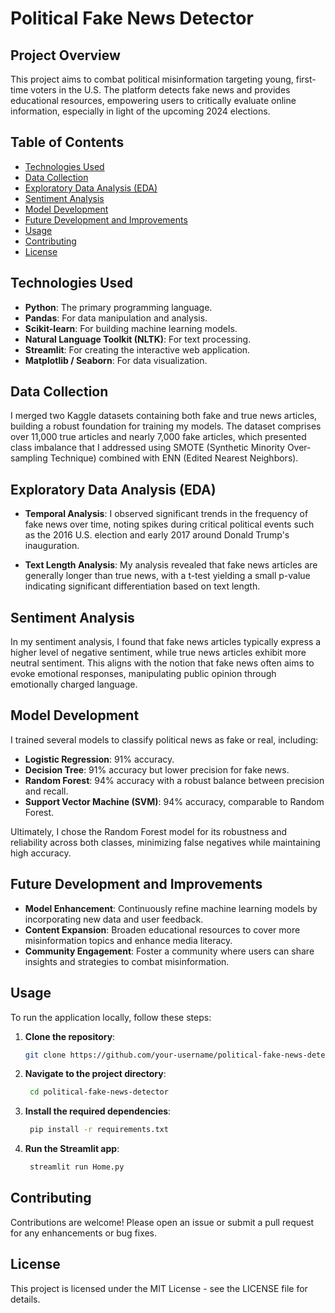 # Political Fake News Detector

## Project Overview
This project aims to combat political misinformation targeting young, first-time voters in the U.S. The platform detects fake news and provides educational resources, empowering users to critically evaluate online information, especially in light of the upcoming 2024 elections.

## Table of Contents
- [Technologies Used](#technologies-used)
- [Data Collection](#data-collection)
- [Exploratory Data Analysis (EDA)](#exploratory-data-analysis-eda)
- [Sentiment Analysis](#sentiment-analysis)
- [Model Development](#model-development)
- [Future Development and Improvements](#future-development-and-improvements)
- [Usage](#usage)
- [Contributing](#contributing)
- [License](#license)

## Technologies Used
- **Python**: The primary programming language.
- **Pandas**: For data manipulation and analysis.
- **Scikit-learn**: For building machine learning models.
- **Natural Language Toolkit (NLTK)**: For text processing.
- **Streamlit**: For creating the interactive web application.
- **Matplotlib / Seaborn**: For data visualization.

## Data Collection
I merged two Kaggle datasets containing both fake and true news articles, building a robust foundation for training my models. The dataset comprises over 11,000 true articles and nearly 7,000 fake articles, which presented class imbalance that I addressed using SMOTE (Synthetic Minority Over-sampling Technique) combined with ENN (Edited Nearest Neighbors).

## Exploratory Data Analysis (EDA)
- **Temporal Analysis**: I observed significant trends in the frequency of fake news over time, noting spikes during critical political events such as the 2016 U.S. election and early 2017 around Donald Trump's inauguration.
  
- **Text Length Analysis**: My analysis revealed that fake news articles are generally longer than true news, with a t-test yielding a small p-value indicating significant differentiation based on text length.

## Sentiment Analysis
In my sentiment analysis, I found that fake news articles typically express a higher level of negative sentiment, while true news articles exhibit more neutral sentiment. This aligns with the notion that fake news often aims to evoke emotional responses, manipulating public opinion through emotionally charged language.

## Model Development
I trained several models to classify political news as fake or real, including:
- **Logistic Regression**: 91% accuracy.
- **Decision Tree**: 91% accuracy but lower precision for fake news.
- **Random Forest**: 94% accuracy with a robust balance between precision and recall.
- **Support Vector Machine (SVM)**: 94% accuracy, comparable to Random Forest.

Ultimately, I chose the Random Forest model for its robustness and reliability across both classes, minimizing false negatives while maintaining high accuracy.

## Future Development and Improvements
- **Model Enhancement**: Continuously refine machine learning models by incorporating new data and user feedback.
- **Content Expansion**: Broaden educational resources to cover more misinformation topics and enhance media literacy.
- **Community Engagement**: Foster a community where users can share insights and strategies to combat misinformation.

## Usage
To run the application locally, follow these steps:

1. **Clone the repository**:
   ```bash
   git clone https://github.com/your-username/political-fake-news-detector.git

2. **Navigate to the project directory**:
   ```bash
    cd political-fake-news-detector

3. **Install the required dependencies**:
   ```bash
    pip install -r requirements.txt

4. **Run the Streamlit app**:
   ```bash
    streamlit run Home.py

## Contributing
Contributions are welcome! Please open an issue or submit a pull request for any enhancements or bug fixes.

## License
This project is licensed under the MIT License - see the LICENSE file for details.
